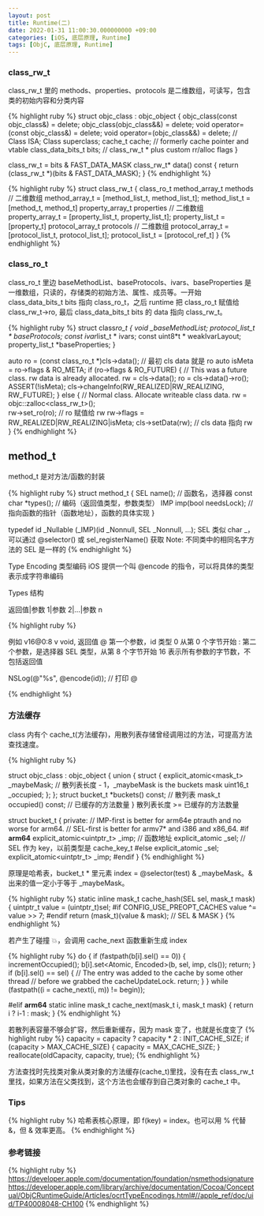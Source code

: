 ```yaml
---
layout: post
title: Runtime(二)
date: 2022-01-31 11:00:30.000000000 +09:00
categories: [iOS, 底层原理, Runtime]
tags: [ObjC, 底层原理, Runtime]
---
```


### class_rw_t

class_rw_t 里的 methods、properties、protocols 是二维数组，可读写，包含类的初始内容和分类内容

{% highlight ruby %}
struct objc_class : objc_object {
objc_class(const objc_class&) = delete;
objc_class(objc_class&&) = delete;
void operator=(const objc_class&) = delete;
void operator=(objc_class&&) = delete;
// Class ISA;
Class superclass;
cache_t cache; // formerly cache pointer and vtable
class_data_bits_t bits; // class_rw_t \* plus custom rr/alloc flags
}

class_rw_t = bits & FAST_DATA_MASK
class_rw_t* data() const {
return (class_rw_t *)(bits & FAST_DATA_MASK);
}
{% endhighlight %}

{% highlight ruby %}
struct class_rw_t {
class_ro_t
method_array_t methods // 二维数组 method_array_t = [method_list_t, method_list_t]; method_list_t = [method_t, method_t]
property_array_t properties // 二维数组 property_array_t = [property_list_t, property_list_t]; property_list_t = [property_t]
protocol_array_t protocols // 二维数组 protocol_array_t = [protocol_list_t, protocol_list_t]; protocol_list_t = [protocol_ref_t]
}
{% endhighlight %}

### class_ro_t

class_ro_t 里边 baseMethodList、baseProtocols、ivars、baseProperties 是一维数组，只读的，存储类的初始方法、属性、成员等。一开始 class_data_bits_t bits 指向 class_ro_t，之后 runtime 把 class_ro_t 赋值给 class_rw_t->ro, 最后 class_data_bits_t bits 的 data 指向 class_rw_t。

{% highlight ruby %}
struct class*ro_t {
void \_baseMethodList;
protocol_list_t * baseProtocols;
const ivar*list_t * ivars;
const uint8*t * weakIvarLayout;
property_list_t \*baseProperties;
}

auto ro = (const class_ro_t \*)cls->data(); // 最初 cls data 就是 ro
auto isMeta = ro->flags & RO_META;
if (ro->flags & RO_FUTURE) {
// This was a future class. rw data is already allocated.
rw = cls->data();
ro = cls->data()->ro();
ASSERT(!isMeta);
cls->changeInfo(RW_REALIZED|RW_REALIZING, RW_FUTURE);
} else {
// Normal class. Allocate writeable class data.
rw = objc::zalloc<class_rw_t>();  
 rw->set_ro(ro); // ro 赋值给 rw
rw->flags = RW_REALIZED|RW_REALIZING|isMeta;
cls->setData(rw); // cls data 指向 rw
}
{% endhighlight %}

## method_t

method_t 是对方法/函数的封装

{% highlight ruby %}
struct method_t {
SEL name(); // 函数名，选择器
const char \*types(); // 编码（返回值类型，参数类型）
IMP imp(bool needsLock); // 指向函数的指针（函数地址），函数的具体实现
}

typedef id \_Nullable (_IMP)(id \_Nonnull, SEL \_Nonnull, ...);
SEL 类似 char _，可以通过 @selector() 或 sel_registerName() 获取
Note: 不同类中的相同名字方法的 SEL 是一样的
{% endhighlight %}

Type Encoding 类型编码
iOS 提供一个叫 @encode 的指令，可以将具体的类型表示成字符串编码

Types 结构

返回值|参数 1|参数 2|...|参数 n

{% highlight ruby %}

例如 v16@0:8
v void, 返回值
@ 第一个参数，id 类型
0 从第 0 个字节开始
: 第二个参数，是选择器 SEL 类型，从第 8 个字节开始
16 表示所有参数的字节数，不包括返回值

NSLog(@"%s", @encode(id)); // 打印 @

{% endhighlight %}

### 方法缓存

class 内有个 cache_t(方法缓存)，用散列表存储曾经调用过的方法，可提高方法查找速度。

{% highlight ruby %}

struct objc_class : objc_object {
union {
struct {
explicit_atomic<mask_t> \_maybeMask; // 散列表长度 - 1，\_maybeMask is the buckets mask
uint16_t \_occupied;
};
};
struct bucket_t \*buckets() const; // 散列表
mask_t occupied() const; // 已缓存的方法数量
}
散列表长度 >= 已缓存的方法数量

struct bucket_t {
private:
// IMP-first is better for arm64e ptrauth and no worse for arm64.
// SEL-first is better for armv7\* and i386 and x86_64.
#if **arm64**
explicit_atomic<uintptr_t> \_imp; // 函数地址
explicit_atomic<SEL> \_sel; // SEL 作为 key，以前类型是 cache_key_t
#else
explicit_atomic<SEL> \_sel;
explicit_atomic<uintptr_t> \_imp;
#endif
}
{% endhighlight %}

原理是哈希表，bucket_t \* 里元素 index = @selector(test) & \_maybeMask。& 出来的值一定小于等于 \_maybeMask。

{% highlight ruby %}
static inline mask_t cache_hash(SEL sel, mask_t mask)
{
uintptr_t value = (uintptr_t)sel;
#if CONFIG_USE_PREOPT_CACHES
value ^= value >> 7;
#endif
return (mask_t)(value & mask); // SEL & MASK
}
{% endhighlight %}

若产生了碰撞 💥，会调用 cache_next 函数重新生成 index

{% highlight ruby %}
do {
if (fastpath(b[i].sel() == 0)) {
incrementOccupied();
b[i].set<Atomic, Encoded>(b, sel, imp, cls());
return;
}
if (b[i].sel() == sel) {
// The entry was added to the cache by some other thread
// before we grabbed the cacheUpdateLock.
return;
}
} while (fastpath((i = cache_next(i, m)) != begin));

#elif **arm64**
static inline mask_t cache_next(mask_t i, mask_t mask) {
return i ? i-1 : mask;
}
{% endhighlight %}

若散列表容量不够会扩容，然后重新缓存，因为 mask 变了，也就是长度变了
{% highlight ruby %}
capacity = capacity ? capacity \* 2 : INIT_CACHE_SIZE;
if (capacity > MAX_CACHE_SIZE) {
capacity = MAX_CACHE_SIZE;
}
reallocate(oldCapacity, capacity, true);
{% endhighlight %}

方法查找时先找类对象从类对象的方法缓存(cache_t)里找，没有在去 class_rw_t 里找，如果方法在父类找到，这个方法也会缓存到自己类对象的 cache_t 中。

### Tips

{% highlight ruby %}
哈希表核心原理，即 f(key) = index。也可以用 % 代替 &，但 & 效率更高。
{% endhighlight %}

### 参考链接

{% highlight ruby %}
https://developer.apple.com/documentation/foundation/nsmethodsignature
https://developer.apple.com/library/archive/documentation/Cocoa/Conceptual/ObjCRuntimeGuide/Articles/ocrtTypeEncodings.html#//apple_ref/doc/uid/TP40008048-CH100
{% endhighlight %}
